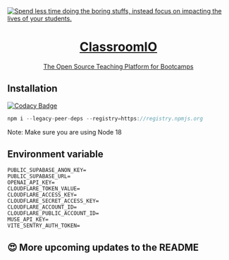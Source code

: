 <a href="https://classroomio.com/">
  <img alt="Spend less time doing the boring stuffs, instead focus on impacting the lives of your students." src="https://classroomio.com/classroomio-opengraph-image.png" />
  <h1 align="center">ClassroomIO</h1>
  <p align="center">The Open Source Teaching Platform for Bootcamps</p>
</a>

## Installation

[![Codacy Badge](https://api.codacy.com/project/badge/Grade/629e2bb8994345729513c4d69ccbe3d5)](https://app.codacy.com/gh/rotimi-best/classroomio?utm_source=github.com&utm_medium=referral&utm_content=rotimi-best/classroomio&utm_campaign=Badge_Grade)

```js
npm i --legacy-peer-deps --registry=https://registry.npmjs.org
```

Note: Make sure you are using Node 18

## Environment variable

```env
PUBLIC_SUPABASE_ANON_KEY=
PUBLIC_SUPABASE_URL=
OPENAI_API_KEY=
CLOUDFLARE_TOKEN_VALUE=
CLOUDFLARE_ACCESS_KEY=
CLOUDFLARE_SECRET_ACCESS_KEY=
CLOUDFLARE_ACCOUNT_ID=
CLOUDFLARE_PUBLIC_ACCOUNT_ID=
MUSE_API_KEY=
VITE_SENTRY_AUTH_TOKEN=
```

## 😍 More upcoming updates to the README
